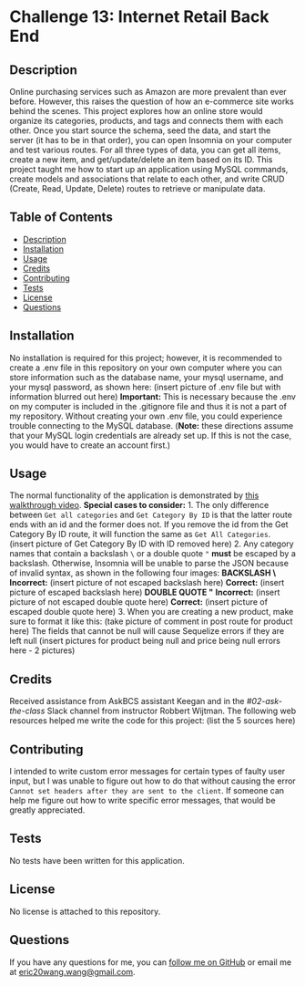 # Challenge 13: Internet Retail Back End

## Description
Online purchasing services such as Amazon are more prevalent than ever before. However, this raises the question of how an e-commerce site works behind the scenes. This project explores how an online store would organize its categories, products, and tags and connects them with each other. Once you start source the schema, seed the data, and start the server (it has to be in that order), you can open Insomnia on your computer and test various routes. For all three types of data, you can get all items, create a new item, and get/update/delete an item based on its ID. This project taught me how to start up an application using MySQL commands, create models and associations that relate to each other, and write CRUD (Create, Read, Update, Delete) routes to retrieve or manipulate data.

## Table of Contents
- [Description](#description)
- [Installation](#installation)
- [Usage](#usage)
- [Credits](#credits)
- [Contributing](#contributing)
- [Tests](#tests)
- [License](#license)
- [Questions](#questions)

## Installation
No installation is required for this project; however, it is recommended to create a .env file in this repository on your own computer where you can store information such as the database name, your mysql username, and your mysql password,  as shown here: (insert picture of .env file but with information blurred out here) **Important:** This is necessary because the .env on my computer is included in the .gitignore file and thus it is not a part of my repository. Without creating your own .env file, you could experience trouble connecting to the MySQL database. (**Note:** these directions assume that your MySQL login credentials are already set up. If this is not the case, you would have to create an account first.)

## Usage
The normal functionality of the application is demonstrated by [this walkthrough video](https://www.youtube.com/watch?v=aFXkU_Sb8r4). **Special cases to consider:** 1. The only difference between `Get all categories` and `Get Category By ID` is that the latter route ends with an id and the former does not. If you remove the id from the Get Category By ID route, it will function the same as `Get All Categories`. (insert picture of Get Category By ID with ID removed here) 2. Any category names that contain a backslash `\` or a double quote `"` **must** be escaped by a backslash. Otherwise, Insomnia will be unable to parse the JSON because of invalid syntax, as shown in the following four images: **BACKSLASH \\** **Incorrect:** (insert picture of not escaped backslash here) **Correct:** (insert picture of escaped backslash here) **DOUBLE QUOTE "** **Incorrect:** (insert picture of not escaped double quote here) **Correct:** (insert picture of escaped double quote here) 3. When you are creating a new product, make sure to format it like this: (take picture of comment in post route for product here) The fields that cannot be null will cause Sequelize errors if they are left null (insert pictures for product being null and price being null errors here - 2 pictures)

## Credits
Received assistance from AskBCS assistant Keegan and in the *#02-ask-the-class* Slack channel from instructor Robbert Wijtman. The following web resources helped me write the code for this project: (list the 5 sources here)

## Contributing
I intended to write custom error messages for certain types of faulty user input, but I was unable to figure out how to do that without causing the error `Cannot set headers after they are sent to the client`. If someone can help me figure out how to write specific error messages, that would be greatly appreciated.

## Tests
No tests have been written for this application.

## License
No license is attached to this repository.

## Questions
If you have any questions for me, you can [follow me on GitHub](https://github.com/GimmeKitties711) or email me at eric20wang.wang@gmail.com.
